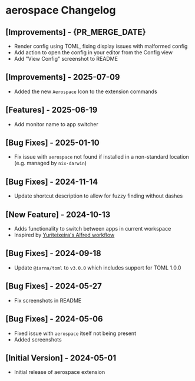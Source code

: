# aerospace Changelog

## [Improvements] - {PR_MERGE_DATE}

- Render config using TOML, fixing display issues with malformed config
- Add action to open the config in your editor from the Config view
- Add "View Config" screenshot to README

## [Improvements] - 2025-07-09

- Added the new `Aerospace` Icon to the extension commands

## [Features] - 2025-06-19

- Add monitor name to app switcher

## [Bug Fixes] - 2025-01-10

- Fix issue with `aerospace` not found if installed in a non-standard location (e.g. managed by `nix-darwin`)

## [Bug Fixes] - 2024-11-14

- Update shortcut description to allow for fuzzy finding without dashes

## [New Feature] - 2024-10-13

- Adds functionality to switch between apps in current workspace
- Inspired by [Yuriteixeira's Alfred workflow](https://github.com/yuriteixeira/aerospace-workflow)

## [Bug Fixes] - 2024-09-18

- Update `@iarna/toml` to `v3.0.0` which includes support for TOML 1.0.0

## [Bug Fixes] - 2024-05-27

- Fix screenshots in README

## [Bug Fixes] - 2024-05-06

- Fixed issue with `aerospace` itself not being present
- Added screenshots

## [Initial Version] - 2024-05-01

- Initial release of aerospace extension
